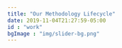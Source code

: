```yaml
---
title: "Our Methodology Lifecycle"
date: 2019-11-04T21:27:59-05:00
id : "work"
bgImage : "img/slider-bg.png"
---
```


